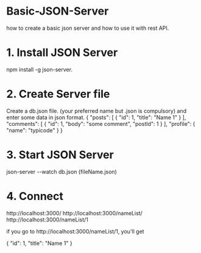 # Basic-JSON-Server
how to create a basic json server and how to use it with rest API.  

# 1. Install JSON Server
npm install -g json-server.

# 2. Create Server file
Create a db.json file. (your preferred name but .json is compulsory)
and enter some data in json format.
{
  "posts": [
    { "id": 1, "title": "Name 1" }
  ],
  "comments": [
    { "id": 1, "body": "some comment", "postId": 1 }
  ],
  "profile": { "name": "typicode" }
}

# 3. Start JSON Server
json-server --watch db.json (fileName.json)

# 4. Connect
  http://localhost:3000/
  http://localhost:3000/nameList/
  http://localhost:3000/nameList/1

if you go to http://localhost:3000/nameList/1, you'll get

{ "id": 1, "title": "Name 1" }
